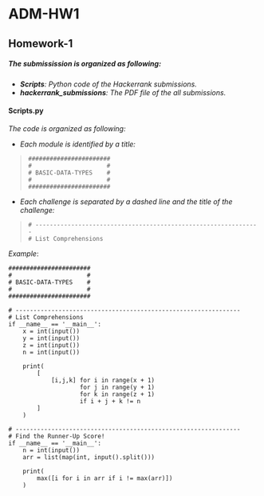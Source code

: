 # ADM-HW1
## Homework-1

##### *The submissission is organized as following:*
-  ***Scripts**: Python code of the Hackerrank submissions.*
- ***hackerrank_submissions**: The PDF file of the all submissions.*


 
#### Scripts.py
*The code is organized as following:*

- *Each module is identified by a title:*
> ```
> #######################
> #                     #
> # BASIC-DATA-TYPES    #
> #                     #
> #######################
>```

- *Each challenge is separated by a dashed line and the title of the challenge:* 
> ```
> # --------------------------------------------------------------- 
> # List Comprehensions
> ```

*Example*:

```
#######################
#                     #
# BASIC-DATA-TYPES    #
#                     #
#######################

# --------------------------------------------------------------- 
# List Comprehensions
if __name__ == '__main__':
    x = int(input())
    y = int(input())
    z = int(input())
    n = int(input())
    
    print(
        [
            [i,j,k] for i in range(x + 1) 
                    for j in range(y + 1)
                    for k in range(z + 1)
                    if i + j + k != n
        ]
    )
    
# ---------------------------------------------------------------  
# Find the Runner-Up Score!
if __name__ == '__main__':
    n = int(input())
    arr = list(map(int, input().split()))
    
    print(
        max([i for i in arr if i != max(arr)])
    )

```

